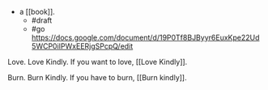 - a [[book]].
  - #draft
  - #go https://docs.google.com/document/d/19P0Tf8BJByyr6EuxKpe22Ud5WCP0iIPWxEERjgSPcpQ/edit

Love.
Love Kindly.
If you want to love,
   [[Love Kindly]].

Burn.
Burn Kindly.
If you have to burn,
   [[Burn kindly]].

